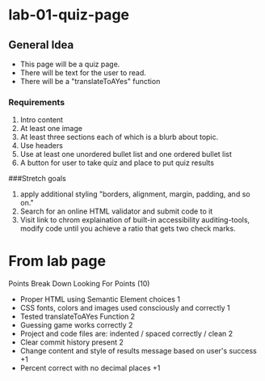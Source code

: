 # lab-01-quiz-page

## General Idea
- This page will be a quiz page.
- There will be text for the user to read.
- There will be a "translateToAYes" function

### Requirements
1) Intro content
1) At least one image
1) At least three sections each of which is a blurb about topic.
1) Use headers
1) Use at least one unordered bullet list and one ordered bullet list
1) A button for user to take quiz and place to put quiz results

###Stretch goals
1) apply additional styling "borders, alignment, margin, padding, and so on."
1) Search for an online HTML validator and submit code to it
1) Visit link to chrom explaination of built-in accessibility auditing-tools, modify code until you achieve a ratio that gets two check marks.

# From lab page
Points Break Down
Looking For	Points (10)

- Proper HTML using Semantic Element choices	1
- CSS fonts, colors and images used consciously and correctly	1
- Tested translateToAYes Function	2
- Guessing game works correctly	2
- Project and code files are: indented / spaced correctly / clean	2
- Clear commit history present	2
- Change content and style of results message based on user's success	+1
- Percent correct with no decimal places  +1